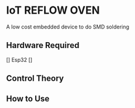 # IoT REFLOW OVEN
A low cost embedded device to do SMD soldering
## Hardware Required
[] Esp32
[] 
## Control Theory

## How to Use 
